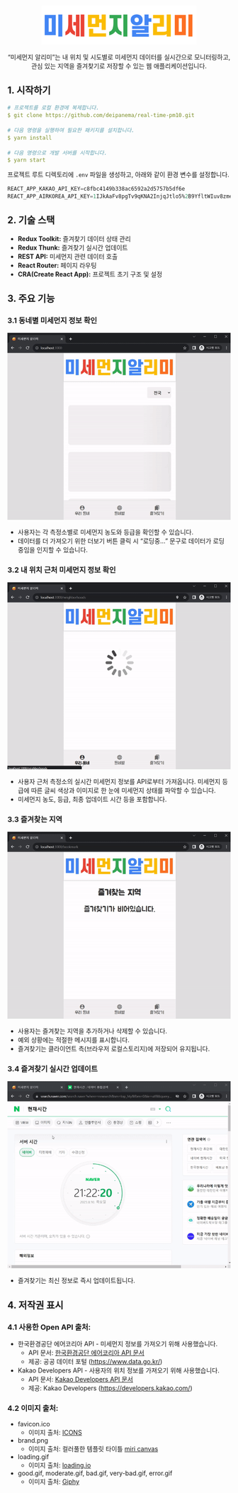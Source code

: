 <div align="middle" >
  <img src="public/images/brand.png" alt="제목" style="width: 350px;" />
  <p>“미세먼지 알리미”는 내 위치 및 시도별로 미세먼지 데이터를 실시간으로 모니터링하고,<br/> 관심 있는 지역을 즐겨찾기로 저장할 수 있는 웹 애플리케이션입니다.</p>
</div>

## 1. 시작하기

```YAML
# 프로젝트를 로컬 환경에 복제합니다.
$ git clone https://github.com/deipanema/real-time-pm10.git

# 다음 명령을 실행하여 필요한 패키지를 설치합니다.
$ yarn install

# 다음 명령으로 개발 서버를 시작합니다.
$ yarn start
```

프로젝트 루트 디렉토리에 `.env` 파일을 생성하고, 아래와 같이 환경 변수를 설정합니다.

```sql
REACT_APP_KAKAO_API_KEY=c8fbc4149b338ac6592a2d5757b5df6e
REACT_APP_AIRKOREA_API_KEY=1IJkAaFv8pgTv9qKNA2InjqJtlo5%2B9YfltWIuv8zmeZLjZ98UOGK8AX%2FvOHDQq9cWasRyLkEKN1pIi7U7R20TQ%3D%3D
```

## 2. 기술 스택

- **Redux Toolkit:** 즐겨찾기 데이터 상태 관리
- **Redux Thunk:** 즐겨찾기 실시간 업데이트
- **REST API:** 미세먼지 관련 데이터 호출
- **React Router:** 페이지 라우팅
- **CRA(Create React App):** 프로젝트 초기 구조 및 설정

## 3. 주요 기능

### 3.1 동네별 미세먼지 정보 확인

![동네별 메시먼지 정보 확인](public/screenshots/Nationwide.gif)

- 사용자는 각 측정소별로 미세먼지 농도와 등급을 확인할 수 있습니다.
- 데이터를 더 가져오기 위한 더보기 버튼 클릭 시 “로딩중…” 문구로 데이터가 로딩 중임을 인지할 수 있습니다.

### 3.2 내 위치 근처 미세먼지 정보 확인

![근처 지역의 미세먼지 정보 확인](public/screenshots/Neighborhoods.gif)

- 사용자 근처 측정소의 실시간 미세먼지 정보를 API로부터 가져옵니다. 미세먼지 등급에 따른 글씨 색상과 이미지로 한 눈에 미세먼지 상태를 파악할 수 있습니다.
- 미세먼지 농도, 등급, 최종 업데이트 시간 등을 포함합니다.

### 3.3 즐겨찾는 지역

![즐겨찾는 지역](public/screenshots/Bookmark.gif)

- 사용자는 즐겨찾는 지역을 추가하거나 삭제할 수 있습니다.
- 예외 상황에는 적절한 메시지를 표시합니다.
- 즐겨찾기는 클라이언트 측(브라우저 로컬스토리지)에 저장되어 유지됩니다.

### 3.4 즐겨찾기 실시간 업데이트

![20:00 저장한 즐겨찾기가 실시간 API 호출로 21:00 데이터로 업데이트](public/screenshots/BookmarkRealTime.gif)

- 즐겨찾기는 최신 정보로 즉시 업데이트됩니다.

## 4. 저작권 표시

### 4.1 사용한 Open API 출처:

- 한국환경공단 에어코리아 API - 미세먼지 정보를 가져오기 위해 사용했습니다.
  - API 문서: [한국환경공단 에어코리아 API 문서](https://drive.google.com/drive/folders/141g2lcQmCuGBEjEBvfPUNe2xBfy4jDDx?usp=sharing)
  - 제공: 공공 데이터 포털 (https://www.data.go.kr/)
- Kakao Developers API - 사용자의 위치 정보를 가져오기 위해 사용했습니다.
  - API 문서: [Kakao Developers API 문서](https://developers.kakao.com/docs/latest/ko/local/dev-guide#trans-coord)
  - 제공: Kakao Developers (https://developers.kakao.com/)

### 4.2 이미지 출처:

- favicon.ico
  - 이미지 출처: [ICONS](https://icons8.com/icon/set/messaging/3d-fluency)
- brand.png
  - 이미지 출처: 컬러풀한 템플릿 타이틀 [miri canvas](https://www.miricanvas.com/)
- loading.gif
  - 이미지 출처: [loading.io](https://loading.io/)
- good.gif, moderate.gif, bad.gif, very-bad.gif, error.gif
  - 이미지 출처: [Giphy](https://giphy.com/Emoji)
